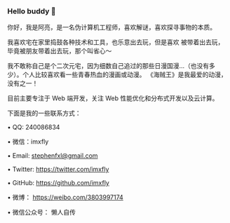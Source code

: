 ### Hello buddy 👋

你好，我是阿亮，是一名伪计算机工程师，喜欢解谜，喜欢探寻事物的本质。

我喜欢宅在家里捣鼓各种技术和工具，也乐意出去玩，但是喜欢 被带着出去玩，毕竟被朋友带着出去玩，那个叫省心～

我不敢称自己是个二次元宅，因为细数自己追过的那些日漫国漫...（也没有多少）。个人比较喜欢看一些青春热血的漫画或动漫。 《海贼王》是我最爱的动漫，没有之一！

目前主要专注于 Web 端开发，关注 Web 性能优化和分布式开发以及云计算。

下面是我的一些联系方式：

• QQ: 240086834

• 微信：imxfly

• Email: stephenfxl@gmail.com

• Twitter: https://twitter.com/imxfly

• GitHub: https://github.com/imxfly

• 微博： https://weibo.com/3803997174

• 微信公众号： 懒人自传
